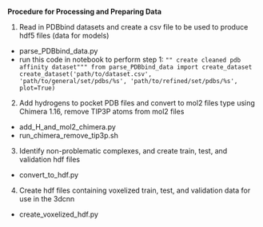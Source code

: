 **Procedure for Processing and Preparing Data**
1) Read in PDBbind datasets and create a csv file to be used to produce hdf5 files (data for models)
  - parse_PDBbind_data.py
  - run this code in notebook to perform step 1:
        ```"" create cleaned pdb affinity dataset"""
        from parse_PDBbind_data import create_dataset
        create_dataset('path/to/dataset.csv', 'path/to/general/set/pdbs/%s', 'path/to/refined/set/pdbs/%s', plot=True)```
        
2) Add hydrogens to pocket PDB files and convert to mol2 files type using Chimera 1.16, remove TIP3P atoms from mol2 files
  - add_H_and_mol2_chimera.py
  - run_chimera_remove_tip3p.sh
3) Identify non-problematic complexes, and create train, test, and validation hdf files
  - convert_to_hdf.py
4) Create hdf files containing voxelized train, test, and validation data for use in the 3dcnn
  - create_voxelized_hdf.py
